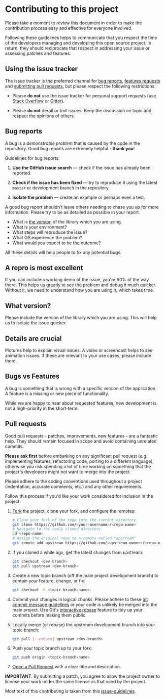 # Contributing to this project

Please take a moment to review this document in order to make the contribution process easy and effective for everyone involved.

Following these guidelines helps to communicate that you respect the time of the developers managing and developing this open source project. In return, they should reciprocate that respect in addressing your issue or assessing patches and features.

## Using the issue tracker

The issue tracker is the preferred channel for [bug reports](#bugs), [features requests](#features) and [submitting pull requests](#pull-requests), but please respect the following restrictions:

* Please **do not** use the issue tracker for personal support requests (use [Stack Overflow](http://stackoverflow.com/questions/tagged/mahapps.metro) or [Gitter](https://gitter.im/MahApps/MahApps.Metro)).

* Please **do not** derail or troll issues. Keep the discussion on topic and respect the opinions of others.

<a name="bugs"></a>
## Bug reports

A bug is a _demonstrable problem_ that is caused by the code in the repository. Good bug reports are extremely helpful - **thank you**!

Guidelines for bug reports:

1. **Use the GitHub issue search** &mdash; check if the issue has already been reported.

2. **Check if the issue has been fixed** &mdash; try to reproduce it using the latest `master` or development branch in the repository.

3. **Isolate the problem** &mdash; create an example or perhaps even a test.

A good bug report shouldn't leave others needing to chase you up for more information. Please try to be as detailed as possible in your report.

- What is [the version](#version) of the library which you are using.
- What is your environment?
- What steps will reproduce the issue?
- What OS experience the problem?
- What would you expect to be the outcome?

All these details will help people to fix any potential bugs.

<a name="repro"></a>
## A repro is most excellent

If you can include a working demo of the issue, you're 90% of the way there. This helps us greatly to see the problem and debug it much quicker. Without it, we need to understand how you are using it, which takes time.

<a name="version"></a>
## What version?

Please include the version of the library which you are using. This will help us to isolate the issue quicker.

## Details are crucial

Pictures help to explain visual issues. A video or screencast helps to see animation issues. If these are relevant to your use cases, please include them.

<a name="features"></a>
## Bugs vs Features

A bug is something that is wrong with a specific version of the application. A feature is a missing or new piece of functionality.

While we are happy to hear about requested features, new development is not a high-priority in the short-term.

<a name="pull-requests"></a>
## Pull requests

Good pull requests - patches, improvements, new features - are a fantastic help. They should remain focused in scope and avoid containing unrelated commits.

**Please ask first** before embarking on any significant pull request (e.g. implementing features, refactoring code, porting to a different language), otherwise you risk spending a lot of time working on something that the project's developers might not want to merge into the project.

Please adhere to the coding conventions used throughout a project (indentation, accurate comments, etc.) and any other requirements.

Follow this process if you'd like your work considered for inclusion in the project:

1. [Fork](http://help.github.com/fork-a-repo/) the project, clone your fork, and configure the remotes:

   ```bash
   # Clone your fork of the repo into the current directory
   git clone https://github.com/<your-username>/<repo-name>
   # Navigate to the newly cloned directory
   cd <repo-name>
   # Assign the original repo to a remote called "upstream"
   git remote add upstream https://github.com/<upstream-owner>/<repo-name>
   ```

2. If you cloned a while ago, get the latest changes from upstream:

   ```bash
   git checkout <dev-branch>
   git pull upstream <dev-branch>
   ```

3. Create a new topic branch (off the main project development branch) to contain your feature, change, or fix:

   ```bash
   git checkout -b <topic-branch-name>
   ```

4. Commit your changes in logical chunks. Please adhere to these [git commit message guidelines](http://tbaggery.com/2008/04/19/a-note-about-git-commit-messages.html)
   or your code is unlikely be merged into the main project. Use Git's [interactive rebase](https://help.github.com/articles/interactive-rebase) feature to tidy up your commits before making them public.

5. Locally merge (or rebase) the upstream development branch into your topic branch:

   ```bash
   git pull [--rebase] upstream <dev-branch>
   ```

6. Push your topic branch up to your fork:

   ```bash
   git push origin <topic-branch-name>
   ```

7. [Open a Pull Request](https://help.github.com/articles/using-pull-requests/) with a clear title and description.

**IMPORTANT**: By submitting a patch, you agree to allow the project owner to license your work under the same license as that used by the project.

Most text of this contributing is taken from this [issue-guidelines](https://github.com/necolas/issue-guidelines).
